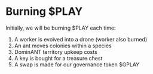 # Burning $PLAY

Initially, we will be burning $PLAY each time:

1. A worker is evolved into a drone (worker also burned)
2. An ant moves colonies within a species
3. DominANT territory upkeep costs
4. A key is bought for a treasure chest
5. A swap is made for our governance token $GPLAY
